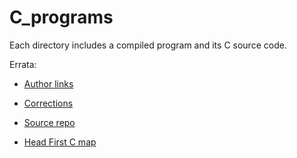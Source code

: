 # C_programs

Each directory includes a compiled program and its C source code.

Errata:

* [Author links](http://dogriffiths.github.io/HeadFirstC/)

* [Corrections](https://www.oreilly.com/catalog/errata.csp?isbn=0636920015482)

* [Source repo](https://github.com/dogriffiths/HeadFirstC)

* [Head First C map](http://dogriffiths.github.io/HeadFirstC/map.html)
